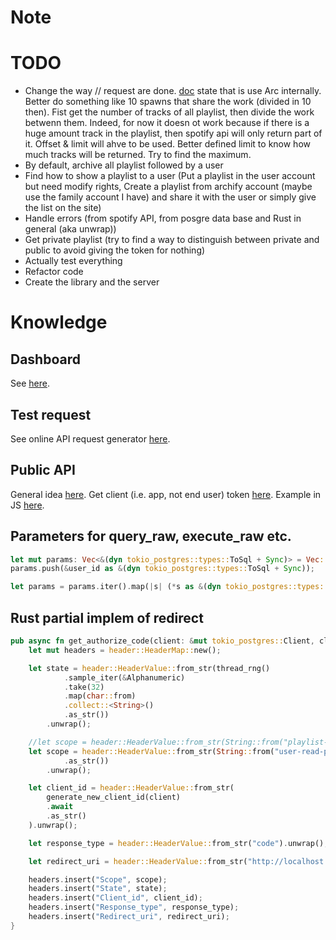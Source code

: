# Note

# TODO

- Change the way // request are done. [doc](https://docs.rs/reqwest/latest/reqwest/struct.Client.html) state that is use Arc internally. Better do something like 10 spawns that share the work (divided in 10 then). Fist get the number of tracks of all playlist, then divide the work betwenn them. Indeed, for now it doesn ot work because if there is a huge amount track in the playlist, then spotify api will only return part of it. Offset & limit will ahve to be used. Better defined limit to know how much tracks will be returned. Try to find the maximum.
- By default, archive all playlist followed by a user
- Find how to show a playlist to a user (Put a playlist in the user account but need modify rights, Create a playlist from archify account (maybe use the family account I have) and share it with the user or simply give the list on the site)
- Handle errors (from spotify API, from posgre data base and Rust in general (aka unwrap))
- Get private playlist (try to find a way to distinguish between private and public to avoid giving the token for nothing)
- Actually test everything
- Refactor code
- Create the library and the server

# Knowledge

## Dashboard

See [here](https://developer.spotify.com/dashboard/applications/01d4bc1059ff4078b507a6efff9910ae).

## Test request

See online API request generator [here](https://developer.spotify.com/console/).

## Public API

General idea [here](https://community.spotify.com/t5/Spotify-for-Developers/Accessing-Spotify-API-without-Logging-In/td-p/5063968).
Get client (i.e. app, not end user) token [here](https://developer.spotify.com/documentation/general/guides/authorization/client-credentials/).
Example in JS [here](https://github.com/spotify/web-api-auth-examples/tree/master/client_credentials).

## Parameters for query_raw, execute_raw etc.

```Rust
let mut params: Vec<&(dyn tokio_postgres::types::ToSql + Sync)> = Vec::new();
params.push(&user_id as &(dyn tokio_postgres::types::ToSql + Sync));

let params = params.iter().map(|s| (*s as &(dyn tokio_postgres::types::ToSql + Sync)));
```

## Rust partial implem of redirect

```Rust
pub async fn get_authorize_code(client: &mut tokio_postgres::Client, client_spot: &Client, token: &Token, user_id: &String){
	let mut headers = header::HeaderMap::new();

	let state = header::HeaderValue::from_str(thread_rng()
			.sample_iter(&Alphanumeric)
			.take(32)
			.map(char::from)
			.collect::<String>()
			.as_str())
		.unwrap();

	//let scope = header::HeaderValue::from_str(String::from("playlist-read-private playlist-read-public playlist-read-collaborative user-follow-read user-library-read") // Maybe user-read-private for search ????
	let scope = header::HeaderValue::from_str(String::from("user-read-private user-read-email") // Maybe user-read-private for search ????
			.as_str())
		.unwrap();

	let client_id = header::HeaderValue::from_str(
		generate_new_client_id(client)
		.await
		.as_str()
	).unwrap();

	let response_type = header::HeaderValue::from_str("code").unwrap();

	let redirect_uri = header::HeaderValue::from_str("http://localhost:5901/authorize").unwrap();

	headers.insert("Scope", scope);
	headers.insert("State", state);
	headers.insert("Client_id", client_id);
	headers.insert("Response_type", response_type);
	headers.insert("Redirect_uri", redirect_uri);
}
```